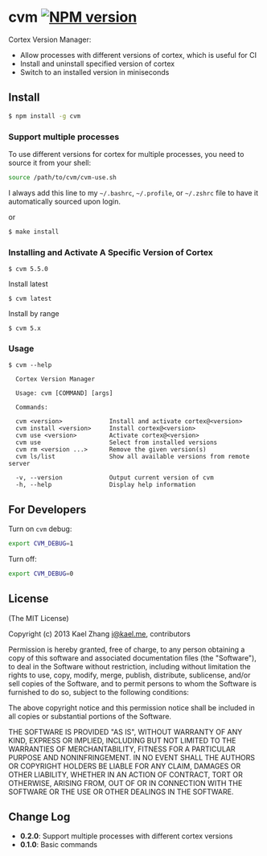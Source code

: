 # cvm [![NPM version](https://badge.fury.io/js/cvm.svg)](http://badge.fury.io/js/cvm)

Cortex Version Manager:

- Allow processes with different versions of cortex, which is useful for CI
- Install and uninstall specified version of cortex
- Switch to an installed version in miniseconds

## Install

```bash
$ npm install -g cvm
```

### Support multiple processes

To use different versions for cortex for multiple processes, you need to source it from your shell:

```bash
source /path/to/cvm/cvm-use.sh
```

I always add this line to my `~/.bashrc`, `~/.profile`, or `~/.zshrc` file to have it automatically sourced upon login. 

or

```bash
$ make install
```

### Installing and Activate A Specific Version of Cortex

```
$ cvm 5.5.0
```

Install latest

```
$ cvm latest
```

Install by range

```
$ cvm 5.x
```

### Usage

```
$ cvm --help

  Cortex Version Manager

  Usage: cvm [COMMAND] [args]

  Commands:

  cvm <version>             Install and activate cortex@<version>
  cvm install <version>     Install cortex@<version>
  cvm use <version>         Activate cortex@<version>
  cvm use                   Select from installed versions
  cvm rm <version ...>      Remove the given version(s)
  cvm ls/list               Show all available versions from remote server

  -v, --version             Output current version of cvm
  -h, --help                Display help information
```

## For Developers

Turn on `cvm` debug:

```bash
export CVM_DEBUG=1
```

Turn off:

```bash
export CVM_DEBUG=0
```

## License

(The MIT License)

Copyright (c) 2013 Kael Zhang <i@kael.me>, contributors

Permission is hereby granted, free of charge, to any person obtaining
a copy of this software and associated documentation files (the
"Software"), to deal in the Software without restriction, including
without limitation the rights to use, copy, modify, merge, publish,
distribute, sublicense, and/or sell copies of the Software, and to
permit persons to whom the Software is furnished to do so, subject to
the following conditions:

The above copyright notice and this permission notice shall be
included in all copies or substantial portions of the Software.

THE SOFTWARE IS PROVIDED "AS IS", WITHOUT WARRANTY OF ANY KIND,
EXPRESS OR IMPLIED, INCLUDING BUT NOT LIMITED TO THE WARRANTIES OF
MERCHANTABILITY, FITNESS FOR A PARTICULAR PURPOSE AND
NONINFRINGEMENT. IN NO EVENT SHALL THE AUTHORS OR COPYRIGHT HOLDERS BE
LIABLE FOR ANY CLAIM, DAMAGES OR OTHER LIABILITY, WHETHER IN AN ACTION
OF CONTRACT, TORT OR OTHERWISE, ARISING FROM, OUT OF OR IN CONNECTION
WITH THE SOFTWARE OR THE USE OR OTHER DEALINGS IN THE SOFTWARE.

## Change Log

- **0.2.0**: Support multiple processes with different cortex versions
- **0.1.0**: Basic commands

